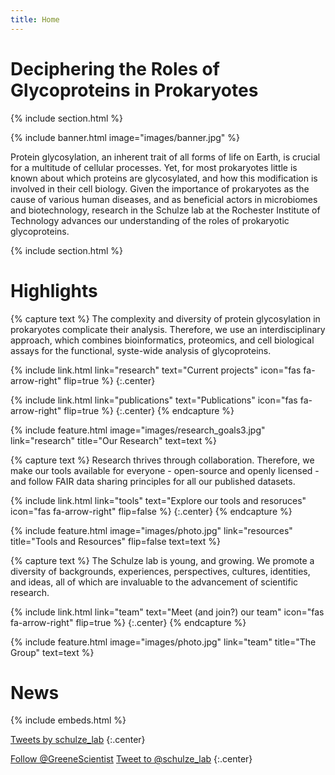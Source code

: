 ```yaml
---
title: Home
---
```


# Deciphering the Roles of Glycoproteins in Prokaryotes

{% include section.html %}

{% include banner.html image="images/banner.jpg" %}

Protein glycosylation, an inherent trait of all forms of life on Earth, is crucial for a multitude of cellular processes. Yet, for most prokaryotes little is known about which proteins are glycosylated, and how this modification is involved in their cell biology. Given the importance of prokaryotes as the cause of various human diseases, and as beneficial actors in microbiomes and biotechnology, research in the Schulze lab at the Rochester Institute of Technology advances our understanding of the roles of prokaryotic glycoproteins.

{% include section.html %} 

# Highlights

{% capture text %}
The complexity and diversity of protein glycosylation in prokaryotes complicate their analysis. Therefore, we use an interdisciplinary approach, which combines bioinformatics, proteomics, and cell biological assays for the functional, syste-wide analysis of glycoproteins.

{%
  include link.html
  link="research"
  text="Current projects"
  icon="fas fa-arrow-right"
  flip=true
%}
{:.center}

{%
  include link.html
  link="publications"
  text="Publications"
  icon="fas fa-arrow-right"
  flip=true
%}
{:.center}
{% endcapture %}

{%
  include feature.html
  image="images/research_goals3.jpg"
  link="research"
  title="Our Research"
  text=text
%}

{% capture text %}
Research thrives through collaboration. Therefore, we make our tools available for everyone - open-source and openly licensed - and follow FAIR data sharing principles for all our published datasets.

{%
  include link.html
  link="tools"
  text="Explore our tools and resoruces"
  icon="fas fa-arrow-right"
  flip=false
%}
{:.center}
{% endcapture %}

{%
  include feature.html
  image="images/photo.jpg"
  link="resources"
  title="Tools and Resources"
  flip=false
  text=text
%}

{% capture text %}
The Schulze lab is young, and growing. We promote a diversity of backgrounds, experiences, perspectives, cultures, identities, and ideas, all of which are invaluable to the advancement of scientific research.

{%
  include link.html
  link="team"
  text="Meet (and join?) our team"
  icon="fas fa-arrow-right"
  flip=true
%}
{:.center}
{% endcapture %}

{%
  include feature.html
  image="images/photo.jpg"
  link="team"
  title="The Group"
  text=text
%}
 

# News

{% include embeds.html %}

<a class="twitter-timeline" data-width="400" data-height="400" href="https://twitter.com/schulze_lab?ref_src=twsrc%5Etfw">Tweets by schulze_lab</a> <script async src="https://platform.twitter.com/widgets.js" charset="utf-8"></script> 
{:.center}

<a href="https://twitter.com/schulze_lab?ref_src=twsrc%5Etfw" class="twitter-follow-button" data-show-count="false">Follow @GreeneScientist</a><script async src="https://platform.twitter.com/widgets.js" charset="utf-8"></script>
<a href="https://twitter.com/intent/tweet?screen_name=schulze_lab&ref_src=twsrc%5Etfw" class="twitter-mention-button" data-show-count="false">Tweet to @schulze_lab</a><script async src="https://platform.twitter.com/widgets.js" charset="utf-8"></script>
{:.center}
